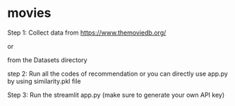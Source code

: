 # movies

Step 1:
Collect data from https://www.themoviedb.org/

   or

from the Datasets directory

step 2:
Run all the codes of recommendation
  or 
you can directly use app.py by using similarity.pkl file


Step 3:
Run the streamlit app.py
(make sure to generate your own API key)

